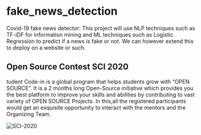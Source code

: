 # fake_news_detection
Covid-19 fake news detector:
This project will use NLP techniques such as TF-iDF for information mining and ML techniques such as Logistic Regression to predict if a news is fake or not.
We can however extend this to deploy on a website or such.

## Open Source Contest SCI 2020
tudent Code-in is a global program that helps students grow with “OPEN SOURCE”. It is a 2 months long Open-Source initiative which provides you the best platform to improve your skills and abilities by contributing to vast variety of OPEN SOURCE Projects. In this,all the registered participants would get an exquisite opportunity to interact with the mentors and the Organizing Team.



![SCI-2020](https://user-images.githubusercontent.com/39510792/85231765-8a8d8780-b417-11ea-89df-8711edbf2df8.jpg)

